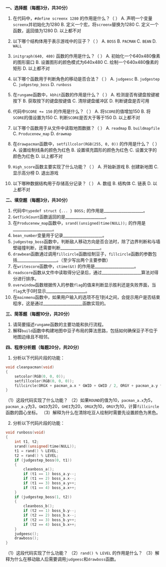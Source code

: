 
**一、选择题（每题3分，共30分）**

1. 在代码中，`#define screenx 1280` 的作用是什么？（  ）
A. 声明一个变量`screenx`并初始化为1280
B. 定义一个宏，将`screenx`替换为1280
C. 定义一个函数，返回值为1280
D. 以上都不对

2. 以下哪个结构体用于表示游戏中的豆子？（  ）
A. `BOSS`
B. `PACMAN`
C. `BEAN`
D. `WALL`

3. `initgraph(640, 480)` 函数的作用是什么？（  ）
A. 初始化一个640x480像素的图形窗口
B. 设置图形的颜色模式为640x480
C. 绘制一个640x480像素的矩形
D. 以上都不对

4. 以下哪个函数用于判断角色的移动是否合法？（  ）
A. `judgeesc`
B. `judgestep`
C. `judgestep_boss`
D. `runboss`

5. 在`rungame`函数中，`kbhit`函数的作用是什么？（  ）
A. 检测是否有键盘按键被按下
B. 获取按下的键盘按键值
C. 清除键盘缓冲区
D. 判断键盘是否可用

6. 代码中`SCORE += 150` 的作用是什么？（  ）
A. 将`SCORE`的值增加150
B. 将`SCORE`的值设置为150
C. 判断`SCORE`是否大于等于150
D. 以上都不对

7. 以下哪个函数用于从文件中读取地图数据？（  ）
A. `readmap`
B. `buildmapfile`
C. `Producenew_map`
D. `drawmap`

8. 在`drawpacman`函数中，`setfillcolor(RGB(255, 0, 0))` 的作用是什么？（  ）
A. 设置绘制线条的颜色为红色
B. 设置填充圆形的颜色为红色
C. 设置文字的颜色为红色
D. 以上都不对

9. `High_score`函数主要实现了什么功能？（  ）
A. 开始新游戏
B. 创建新地图
C. 显示高分榜
D. 退出游戏

10. 以下哪种数据结构用于存储高分记录？（  ）
A. 数组
B. 结构体
C. 链表
D. 以上都不对

**二、填空题（每题3分，共30分）**

1. 代码中`typedef struct {... } BOSS;` 的作用是____________________。
2. `GetTickCount`函数返回的是____________________。
3. 在`Producenew_map`函数中，`srand((unsigned)time(NULL));` 的作用是____________________。
4. `bean_number`变量用于记录____________________。
5. `judgestep_boss`函数中，判断敌人移动方向是否合法时，除了边界判断和与墙壁碰撞判断，还需要判断____________________。
6. `drawbean`函数通过调用`fillcircle`函数绘制豆子，`fillcircle`函数的参数包括____________________。（至少写出两个主要参数）
7. 在`writescore`函数中，`ctime(&t)` 的作用是____________________。
8. `readscore`函数从文件中读取得分记录后，通过____________________算法对得分进行排序。
9. `overwindow`函数根据传入的参数`flag`的值来判断显示胜利还是失败界面，当`flag`大于0时显示____________________。
10. 在`mainmenu`函数中，如果用户输入的选项不在1到4之间，会提示用户是否结束程序，这是通过____________________函数实现的。

**三、简答题（每题10分，共20分）**

1. 请简要描述`rungame`函数的主要功能和执行流程。
2. 解释`build`函数中构建地图中豆子布局的算法思路，包括如何确保豆子不位于地图边缘且不相邻。

**四、程序分析题（每题20分，共20分）**

1. 分析以下代码片段的功能：
```cpp
void cleanpacman(void)
{
    setcolor(RGB(0, 0, 0));
    setfillcolor(RGB(0, 0, 0));
    fillcircle(ORGX + pacman_a.x * GWID + GWID / 2, ORGY + pacman_a.y * GHEI + GHEI / 2, ROUND);
}
```
（1）这段代码实现了什么功能？
（2）如果`ROUND`的值为10，`pacman_a.x`为5，`pacman_a.y`为3，`GWID`为20，`GHEI`为20，`ORGX`为10，`ORGY`为10，计算`fillcircle`函数的圆心坐标。
（3）解释为什么在清除吃豆人绘制时需要先设置颜色为黑色。

2. 分析以下代码片段的功能：
```cpp
void runboss(void)
{
    int t1, t2;
    srand((unsigned)time(NULL));
    t1 = rand() % LEVEL;
    t2 = rand() % LEVEL;
    if (judgestep_boss(0, t1))
    {
        cleanboss_a();
        if (t1 == 1) boss_a.y--;
        if (t1 == 2) boss_a.x--;
        if (t1 == 3) boss_a.y++;
        if (t1 == 4) boss_a.x++;
    }
    if (judgestep_boss(1, t2))
    {
        cleanboss_b();
        if (t2 == 1) boss_b.y--;
        if (t2 == 2) boss_b.x--;
        if (t2 == 3) boss_b.y++;
        if (t2 == 4) boss_b.x++;
    }
    judgeesc();
    drawboss();
}
```
（1）这段代码实现了什么功能？
（2）`rand() % LEVEL` 的作用是什么？
（3）解释为什么在移动敌人后需要调用`judgeesc`和`drawboss`函数。

